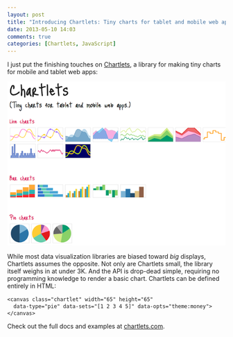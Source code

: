 ```yaml
---
layout: post
title: "Introducing Chartlets: Tiny charts for tablet and mobile web apps"
date: 2013-05-10 14:03
comments: true
categories: [Chartlets, JavaScript]
---
```


I just put the finishing touches on [Chartlets][1], a library for making 
tiny charts for mobile and tablet web apps:

![](/images/work/chartlets-samples-640x480.png)

While most data visualization libraries are biased toward _big_ displays, 
Chartlets assumes the opposite. Not only are Chartlets small, the library 
itself weighs in at under 3K. And the API is drop-dead simple, requiring 
no programming knowledge to render a basic chart. Chartlets can be defined 
entirely in HTML:

    <canvas class="chartlet" width="65" height="65" 
      data-type="pie" data-sets="[1 2 3 4 5]" data-opts="theme:money"></canvas>

Check out the full docs and examples at [chartlets.com][1].

[1]: http://chartlets.com